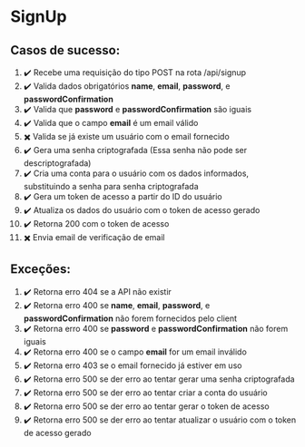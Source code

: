 # SignUp 

## Casos de sucesso:
1. :heavy_check_mark: Recebe uma requisição do tipo POST na rota /api/signup
1. :heavy_check_mark: Valida dados obrigatórios **name**, **email**, **password**, e **passwordConfirmation**
1. :heavy_check_mark: Valida que **password** e **passwordConfirmation** são iguais
1. :heavy_check_mark: Valida que o campo **email** é um email válido
1. :heavy_multiplication_x: Valida se já existe um usuário com o email fornecido
1. :heavy_check_mark: Gera uma senha criptografada (Essa senha não pode ser descriptografada)
1. :heavy_check_mark: Cria uma conta para o usuário com os dados informados, substituindo a senha para senha criptografada 
1. :heavy_check_mark: Gera um token de acesso a partir do ID do usuário 
1. :heavy_check_mark: Atualiza os dados do usuário com o token de acesso gerado
1. :heavy_check_mark: Retorna 200 com o token de acesso
1. :heavy_multiplication_x: Envia email de verificação de email

## Exceções:

1. :heavy_check_mark: Retorna erro 404 se a API não existir 
1. :heavy_check_mark: Retorna erro 400 se **name**, **email**, **password**, e **passwordConfirmation** não forem fornecidos pelo client
1. :heavy_check_mark: Retorna erro 400 se **password** e **passwordConfirmation** não forem iguais
1. :heavy_check_mark: Retorna erro 400 se o campo **email** for um email inválido
1. :heavy_check_mark: Retorna erro 403 se o email fornecido já estiver em uso 
1. :heavy_check_mark: Retorna erro 500 se der erro ao tentar gerar uma senha criptografada
1. :heavy_check_mark: Retorna erro 500 se der erro ao tentar criar a conta do usuário
1. :heavy_check_mark: Retorna erro 500 se der erro ao tentar gerar o token de acesso
1. :heavy_check_mark: Retorna erro 500 se der erro ao tentar atualizar o usuário com o token de acesso gerado